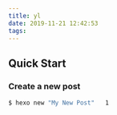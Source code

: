 ```yaml
---
title: yl
date: 2019-11-21 12:42:53
tags:
---
```

<!--more-->

## Quick Start

### Create a new post

``` bash
$ hexo new "My New Post"   1
```